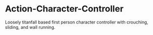 # Action-Character-Controller
Loosely titanfall based first person character controller with crouching, sliding, and wall running. 
